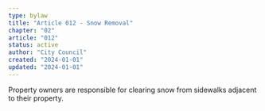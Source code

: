 ```yaml
---
type: bylaw
title: "Article 012 - Snow Removal"
chapter: "02"
article: "012"
status: active
author: "City Council"
created: "2024-01-01"
updated: "2024-01-01"
---
```


Property owners are responsible for clearing snow from sidewalks adjacent to
their property.
